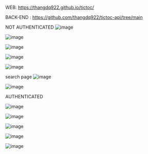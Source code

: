
WEB: https://thangdq922.github.io/tictoc/

BACK-END : https://github.com/thangdq922/tictoc-api/tree/main


NOT AUTHENTICATED
![image](https://github.com/thangdq922/tictoc-FrontEnd/assets/127226811/2b91b4cc-a283-420d-8efb-f0e5502abf5e)

![image](https://github.com/thangdq922/tictoc-FrontEnd/assets/127226811/163597e7-277c-465b-8fb8-b9d7fdd5b0cb)

![image](https://github.com/thangdq922/tictoc-FrontEnd/assets/127226811/5e4ad55d-cbdb-4937-8fd5-227967d4f12c)

![image](https://github.com/thangdq922/tictoc-FrontEnd/assets/127226811/9e03dafd-1fde-4cc1-acf4-178a930016bf)

![image](https://github.com/thangdq922/tictoc-FrontEnd/assets/127226811/82bcaaa6-72ff-4e6d-91b0-3d9fb8ccbe43)

search page
![image](https://github.com/thangdq922/tictoc-FrontEnd/assets/127226811/cec361e9-4079-4225-905a-1c3731d720b0)

![image](https://github.com/thangdq922/tictoc-FrontEnd/assets/127226811/840ffa25-54ce-4809-aa5d-073353e8f0e0)


AUTHENTICATED

![image](https://github.com/thangdq922/tictoc-FrontEnd/assets/127226811/bf3068bb-5ce4-4226-bae5-2790a68c83dd)

![image](https://github.com/thangdq922/tictoc-FrontEnd/assets/127226811/3ce122c8-0b97-43e7-a196-2c9e22de7d06)

![image](https://github.com/thangdq922/tictoc-FrontEnd/assets/127226811/d90293cf-b34e-4da9-82a1-785e6280ecc1)

![image](https://github.com/thangdq922/tictoc-FrontEnd/assets/127226811/7187f79a-b0e5-44ad-a014-5c1c6a467f5c)

![image](https://github.com/thangdq922/tictoc-FrontEnd/assets/127226811/9f54e831-6f66-4dde-9ad4-65e230cef304)
